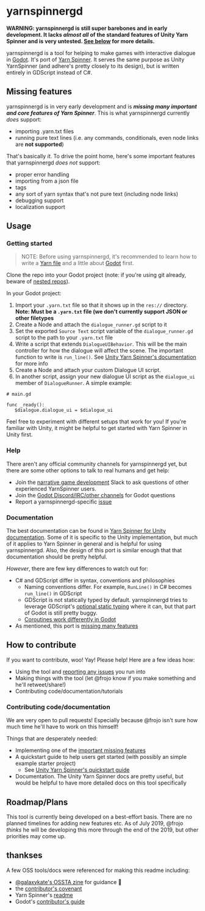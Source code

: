 # yarnspinnergd

**WARNING: yarnspinnergd is still super barebones and in early development. It lacks _almost all_ of the standard features of Unity Yarn Spinner and is very untested. [See below](#missing-features) for more details.**

yarnspinnergd is a tool for helping to make games with interactive dialogue in [Godot](https://godotengine.org/). It's port of [Yarn Spinner](https://github.com/thesecretlab/YarnSpinner). It serves the same purpose as Unity YarnSpinner (and adhere's pretty closely to its design), but is written entirely in GDScript instead of C#.

## Missing features

yarnspinnergd is in very early development and is ***missing many important and core features of Yarn Spinner***. This is what yarnspinnergd currently _does_ support:
* importing .yarn.txt files
* running pure text lines (i.e. any commands, conditionals, even node links are **not supported**)

That's basically _it_. To drive the point home, here's some important features that yarnspinnergd _does not_ support:
* proper error handling
* importing from a json file
* tags
* any sort of yarn syntax that's not pure text (including node links)
* debugging support
* localization support

## Usage

### Getting started

> NOTE: Before using yarnspinnergd, it's recommended to learn how to write a [Yarn file](https://github.com/infiniteammoinc/Yarn) and a little about [Godot](https://docs.godotengine.org/en/3.1/getting_started/step_by_step/your_first_game.html) first.

Clone the repo into your Godot project (note: if you're using git already, beware of [nested repos](https://stackoverflow.com/questions/1871282/nested-git-repositories)).

In your Godot project:
1. Import your `.yarn.txt` file so that it shows up in the `res://` directory. **Note: Must be a `.yarn.txt` file (we don't currently support JSON or other filetypes**
1. Create a Node and attach the `dialogue_runner.gd` script to it
1. Set the exported `Source Text` script variable of the `dialogue_runner.gd` script to the path to your `.yarn.txt` file
1. Write a script that extends `DialogueUIBehavior`. This will be the main controller for how the dialogue will affect the scene. The important function to write is `run_line()`. See [Unity Yarn Spinner's documentation](https://github.com/thesecretlab/YarnSpinner/blob/master/Documentation/YarnSpinner-Unity/YarnSpinner-with-Unity-StepByStep.md) for more info
1. Create a Node and attach your custom Dialogue UI script.
1. In another script, assign your new dialogue UI script as the `dialogue_ui` member of `DialogueRunner`. A simple example:

```
# main.gd

func _ready():
   $dialogue.dialogue_ui = $dialogue_ui

```
   
Feel free to experiment with different setups that work for you! If you're familiar with Unity, it might be helpful to get started with Yarn Spinner in Unity first.


### Help

There aren't any official community channels for yarnspinnergd yet, but there are some other options to talk to real humans and get help:

* Join the [narrative game development](http://lab.to/narrativegamedev) Slack to ask questions of other experienced YarnSpinner users.
* Join the [Godot Discord/IRC/other channels](https://docs.godotengine.org/en/3.1/community/channels.html) for Godot questions
* Report a yarnspinnergd-specific [issue](https://github.com/frojo/yarnspinnergd/issues)

### Documentation

The best documentation can be found in [Yarn Spinner for Unity documentation](https://github.com/thesecretlab/YarnSpinner/blob/master/Documentation/YarnSpinner-Dialogue/General-Usage.md). Some of it is specific to the Unity implementation, but much of it applies to Yarn Spinner in general and is helpful for using yarnspinnergd. Also, the design of this port is similar enough that that documentation should be pretty helpful.

_However_, there are few key differences to watch out for:
* C# and GDScript differ in syntax, conventions and philosophies
  * Naming conventions differ. For example, `RunLine()` in C# becomes `run_line()` in GDScript
  * GDScript is not statically typed by default. yarnspinnergd tries to leverage GDScript's [optional static typing](https://docs.godotengine.org/en/3.1/getting_started/scripting/gdscript/static_typing.html) where it can, but that part of Godot is still pretty buggy.
  * [Coroutines work differently in Godot](https://docs.godotengine.org/en/3.1/getting_started/scripting/gdscript/gdscript_basics.html#coroutines-with-yield)
* As mentioned, this port is [missing many features](#missing-features)

## How to contribute

If you want to contribute, woo! Yay! Please help! Here are a few ideas how:
* Using the tool and [reporting any issues](https://github.com/frojo/yarnspinnergd/issues) you run into
* Making things with the tool (let @frojo know if you make something and he'll retweet/share!)
* Contributing code/documentation/tutorials

### Contributing code/documentation

We are very open to pull requests! Especially because @frojo isn't sure how much time he'll have to work on this himself!

Things that are desperately needed:
* Implementing one of the [important missing features](#missing-features)
* A quickstart guide to help users get started (with possibly an simple example starter project)
  * See [Unity Yarn Spinner's quickstart guide](https://github.com/thesecretlab/YarnSpinner/blob/master/Documentation/YarnSpinner-Unity/YarnSpinner-with-Unity-QuickStart.md)
* Documentation. The Unity Yarn Spinner docs are pretty useful, but would be helpful to have more detailed docs on this tool specifically

## Roadmap/Plans

This tool is currently being developed on a best-effort basis. There are no planned timelines for adding new features etc. As of July 2019, @frojo _thinks_ he will be developing this more through the end of the 2019, but other priorities may come up.


## thankses
A few OSS tools/docs were referenced for making this readme including:
* [@galaxykate's OSSTA zine](https://github.com/galaxykate/OSSTA-Zine/blob/master/osta-zine.md) for guidance :pray:
* the [contributor's covenant](https://www.contributor-covenant.org/)
* Yarn Spinner's [readme](https://github.com/thesecretlab/YarnSpinner)
* Godot's [contributor's guide](https://docs.godotengine.org/en/3.1/community/contributing/ways_to_contribute.html)
